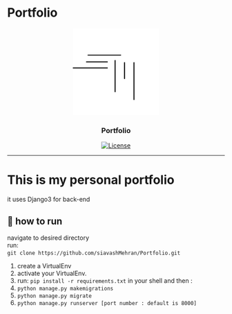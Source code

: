 # Portfolio












<p align="center">
  <a href="" rel="noopener">
 <img width=200px height=200px src="https://raw.githubusercontent.com/siavashMehran/Portfolio/master/assets/images/sm.png" alt="Bot logo"></a>
</p>

<h3 align="center">Portfolio</h3>

<div align="center">

[![License](https://img.shields.io/badge/license-MIT-blue.svg)](/LICENSE)

</div>

---

# This is my personal portfolio
<p>it uses Django3 for back-end</p>

## 🎈 how to run <a name = "usage"></a>

navigate to desired directory<br>
run:<br>
`git clone https://github.com/siavashMehran/Portfolio.git`<br>

1. create a VirtualEnv
2. activate your VirtualEnv.
3. run: `pip install -r requirements.txt` in your shell and then :
4. `python manage.py makemigrations`
5. `python manage.py migrate`
6. `python manage.py runserver [port number : default is 8000]`

